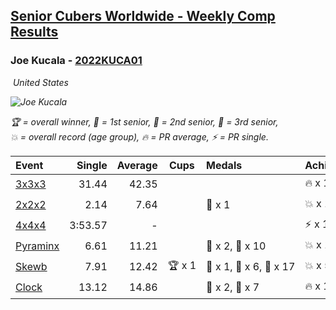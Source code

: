<style>table {white-space: nowrap;}</style>
<link rel="stylesheet" type="text/css" href="/scw-comp/css/flags.css" />

## [Senior Cubers Worldwide - Weekly Comp Results](/scw-comp/results/)
### Joe Kucala - [2022KUCA01](https://www.worldcubeassociation.org/persons/2022KUCA01)

<i class="flag flag-US" />&nbsp;United States

![Joe Kucala](1682123036.jpg)

<span style="white-space: nowrap;">🏆 = overall winner</span>, <span style="white-space: nowrap;">🥇 = 1st senior</span>, <span style="white-space: nowrap;">🥈 = 2nd senior</span>, <span style="white-space: nowrap;">🥉 = 3rd senior</span>, <span style="white-space: nowrap;">💥 = overall record (age group)</span>, <span style="white-space: nowrap;">🔥 = PR average</span>, <span style="white-space: nowrap;">⚡ = PR single</span>.

| Event | Single | Average | Cups | Medals | Achievements|
| :-- | --: | --: | :--: | :-- | :-- |
| [3x3x3](333.md) | 31.44 | 42.35 |  |  | 🔥 x 11, ⚡ x 9 |
| [2x2x2](222.md) | 2.14 | 7.64 |  | 🥉 x 1 | 💥 x 1, 🔥 x 9, ⚡ x 9 |
| [4x4x4](444.md) | 3:53.57 | - |  |  | ⚡ x 1 |
| [Pyraminx](pyram.md) | 6.61 | 11.21 |  | 🥈 x 2, 🥉 x 10 | 💥 x 1, 🔥 x 13, ⚡ x 8 |
| [Skewb](skewb.md) | 7.91 | 12.42 | 🏆 x 1 | 🥇 x 1, 🥈 x 6, 🥉 x 17 | 💥 x 5, 🔥 x 5, ⚡ x 6 |
| [Clock](clock.md) | 13.12 | 14.86 |  | 🥈 x 2, 🥉 x 7 | 🔥 x 18, ⚡ x 16 |

<!-- Global site tag (gtag.js) - Google Analytics -->
<script async src="https://www.googletagmanager.com/gtag/js?id=UA-86348435-3"></script>
<script>window.dataLayer = window.dataLayer || []; function gtag() {dataLayer.push(arguments);} gtag('js', new Date()); gtag('config', 'UA-86348435-3');</script>
